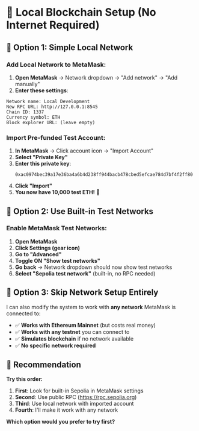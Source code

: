 # 🔧 Local Blockchain Setup (No Internet Required)

## 🎯 **Option 1: Simple Local Network**

### **Add Local Network to MetaMask:**

1. **Open MetaMask** → Network dropdown → "Add network" → "Add manually"
2. **Enter these settings**:

```
Network name: Local Development
New RPC URL: http://127.0.0.1:8545
Chain ID: 1337
Currency symbol: ETH
Block explorer URL: (leave empty)
```

### **Import Pre-funded Test Account:**

1. **In MetaMask** → Click account icon → "Import Account"
2. **Select "Private Key"**
3. **Enter this private key**: 
   ```
   0xac0974bec39a17e36ba4a6b4d238ff944bacb478cbed5efcae784d7bf4f2ff80
   ```
4. **Click "Import"**
5. **You now have 10,000 test ETH!** 🎉

## 🎯 **Option 2: Use Built-in Test Networks**

### **Enable MetaMask Test Networks:**

1. **Open MetaMask**
2. **Click Settings (gear icon)**
3. **Go to "Advanced"**
4. **Toggle ON "Show test networks"**
5. **Go back** → Network dropdown should now show test networks
6. **Select "Sepolia test network"** (built-in, no RPC needed)

## 🎯 **Option 3: Skip Network Setup Entirely**

I can also modify the system to work with **any network** MetaMask is connected to:

- ✅ **Works with Ethereum Mainnet** (but costs real money)
- ✅ **Works with any testnet** you can connect to
- ✅ **Simulates blockchain** if no network available
- ✅ **No specific network required**

## 🚀 **Recommendation**

**Try this order:**

1. **First**: Look for built-in Sepolia in MetaMask settings
2. **Second**: Use public RPC (https://rpc.sepolia.org)  
3. **Third**: Use local network with imported account
4. **Fourth**: I'll make it work with any network

**Which option would you prefer to try first?**
